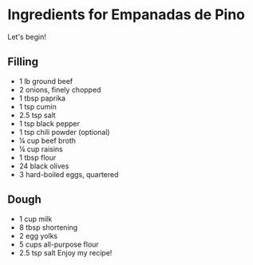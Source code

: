 # Ingredients for Empanadas de Pino
Let's begin!
## Filling
- 1 lb ground beef  
- 2 onions, finely chopped  
- 1 tbsp paprika  
- 1 tsp cumin  
- 2.5 tsp salt  
- 1 tsp black pepper  
- 1 tsp chili powder (optional)  
- ¼ cup beef broth  
- ¼ cup raisins  
- 1 tbsp flour  
- 24 black olives  
- 3 hard-boiled eggs, quartered  

## Dough
- 1 cup milk  
- 8 tbsp shortening  
- 2 egg yolks  
- 5 cups all-purpose flour  
- 2.5 tsp salt
Enjoy my recipe!